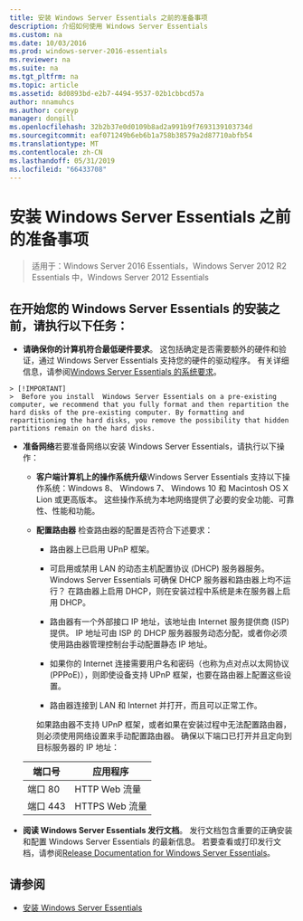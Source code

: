 ```yaml
---
title: 安装 Windows Server Essentials 之前的准备事项
description: 介绍如何使用 Windows Server Essentials
ms.custom: na
ms.date: 10/03/2016
ms.prod: windows-server-2016-essentials
ms.reviewer: na
ms.suite: na
ms.tgt_pltfrm: na
ms.topic: article
ms.assetid: 8d0893bd-e2b7-4494-9537-02b1cbbcd57a
author: nnamuhcs
ms.author: coreyp
manager: dongill
ms.openlocfilehash: 32b2b37e0d0109b8ad2a991b9f7693139103734d
ms.sourcegitcommit: eaf071249b6eb6b1a758b38579a2d87710abfb54
ms.translationtype: MT
ms.contentlocale: zh-CN
ms.lasthandoff: 05/31/2019
ms.locfileid: "66433708"
---
```

# <a name="before-you-install-windows-server-essentials"></a>安装 Windows Server Essentials 之前的准备事项

>适用于：Windows Server 2016 Essentials，Windows Server 2012 R2 Essentials 中，Windows Server 2012 Essentials

##  <a name="BKMK_BeforeYouBegin"></a> 在开始您的 Windows Server Essentials 的安装之前，请执行以下任务：  

-   **请确保你的计算机符合最低硬件要求**。 这包括确定是否需要额外的硬件和验证，通过 Windows Server Essentials 支持您的硬件的驱动程序。 有关详细信息，请参阅[Windows Server Essentials 的系统要求](../get-started/system-requirements.md)。   


~~~
> [!IMPORTANT]
>  Before you install  Windows Server Essentials on a pre-existing computer, we recommend that you fully format and then repartition the hard disks of the pre-existing computer. By formatting and repartitioning the hard disks, you remove the possibility that hidden partitions remain on the hard disks.  
~~~

- **准备网络**若要准备网络以安装 Windows Server Essentials，请执行以下操作：  


  - **客户端计算机上的操作系统升级**Windows Server Essentials 支持以下操作系统：Windows 8、 Windows 7、 Windows 10 和 Macintosh OS X Lion 或更高版本。 这些操作系统为本地网络提供了必要的安全功能、可靠性、性能和功能。  

  - **配置路由器** 检查路由器的配置是否符合下述要求：  

    -   路由器上已启用 UPnP 框架。  

    -   可启用或禁用 LAN 的动态主机配置协议 (DHCP) 服务器服务。  Windows Server Essentials 可确保 DHCP 服务器和路由器上均不运行？ 在路由器上启用 DHCP，则在安装过程中系统是未在服务器上启用 DHCP。  

    -   路由器有一个外部接口 IP 地址，该地址由 Internet 服务提供商 (ISP) 提供。 IP 地址可由 ISP 的 DHCP 服务器服务动态分配，或者你必须使用路由器管理控制台手动配置静态 IP 地址。  

    -   如果你的 Internet 连接需要用户名和密码（也称为点对点以太网协议 (PPPoE)），则即使设备支持 UPnP 框架，也要在路由器上配置这些设置。  

    -   路由器连接到 LAN 和 Internet 并打开，而且可以正常工作。  

    如果路由器不支持 UPnP 框架，或者如果在安装过程中无法配置路由器，则必须使用网络设置来手动配置路由器。 确保以下端口已打开并且定向到目标服务器的 IP 地址：  

  |端口号|应用程序|  
  |-----------------|-----------------|  
  |端口 80|HTTP Web 流量|  
  |端口 443|HTTPS Web 流量|  


- **阅读 Windows Server Essentials 发行文档**。 发行文档包含重要的正确安装和配置 Windows Server Essentials 的最新信息。 若要查看或打印发行文档，请参阅[Release Documentation for Windows Server Essentials](../get-started/release-notes.md)。  

## <a name="see-also"></a>请参阅  

-   [安装 Windows Server Essentials](Install-Windows-Server-Essentials.md)


